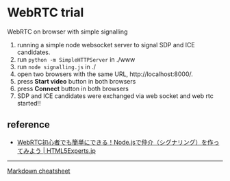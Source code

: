 WebRTC trial
============
WebRTC on browser with simple signalling

1. running a simple node websocket server to signal SDP and ICE candidates.
2. run `python -m SimpleHTTPServer` in ./www
3. run `node signalling.js` in ./
4. open two browsers with the same URL, http://localhost:8000/.
5. press **Start video** button in both browsers
6. press **Connect** button in both browsers
7. SDP and ICE candidates were exchanged via web socket and web rtc started!!

reference
---------
- [WebRTC初心者でも簡単にできる！Node.jsで仲介（シグナリング）を作ってみよう | HTML5Experts.jp](https://html5experts.jp/mganeko/5349/)

---
[Markdown cheatsheet](https://github.com/adam-p/markdown-here/wiki/Markdown-Cheatsheet)
